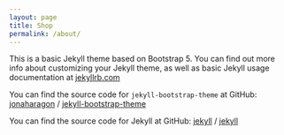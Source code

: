 ```yaml
---
layout: page
title: Shop
permalink: /about/
---
```


This is a basic Jekyll theme based on Bootstrap 5. You can find out more info about customizing your Jekyll theme, as well as basic Jekyll usage documentation at [jekyllrb.com](https://jekyllrb.com/)

You can find the source code for `jekyll-bootstrap-theme` at GitHub:
[jonaharagon](https://github.com/jonaharagon) /
[jekyll-bootstrap-theme](https://github.com/jonaharagon/jekyll-bootstrap-theme)

You can find the source code for Jekyll at GitHub:
[jekyll](https://github.com/jekyll) /
[jekyll](https://github.com/jekyll/jekyll)
